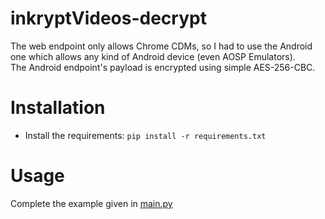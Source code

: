 # inkryptVideos-decrypt
The web endpoint only allows Chrome CDMs, so I had to use the Android one which allows any kind of Android device (even AOSP Emulators). \
The Android endpoint's payload is encrypted using simple AES-256-CBC.


# Installation
+ Install the requirements: `pip install -r requirements.txt`

# Usage
Complete the example given in [main.py](main.py)